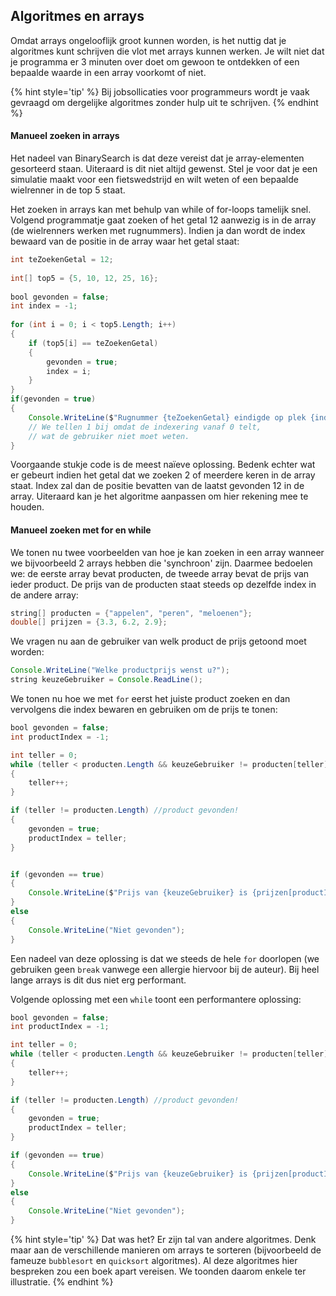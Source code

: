 ## Algoritmes en arrays

Omdat arrays ongelooflijk groot kunnen worden, is het nuttig dat je algoritmes kunt schrijven die vlot met arrays kunnen werken. Je wilt niet dat je programma er 3 minuten over doet om gewoon te ontdekken of een bepaalde waarde in een array voorkomt of niet.

{% hint style='tip' %}
Bij jobsollicaties voor programmeurs wordt je vaak gevraagd om dergelijke algoritmes zonder hulp uit te schrijven.
{% endhint %}

#### Manueel zoeken in arrays

Het nadeel van BinarySearch is dat deze vereist dat je array-elementen gesorteerd staan. Uiteraard is dit niet altijd gewenst. Stel je voor dat je een simulatie maakt voor een fietswedstrijd en wilt weten of een bepaalde wielrenner in de top 5 staat.

Het zoeken in arrays kan met behulp van while of for-loops tamelijk snel. Volgend programmatje gaat zoeken of het getal 12 aanwezig is in de array (de wielrenners werken met rugnummers). Indien ja dan wordt de index bewaard van de positie in de array waar het getal staat:

```java
int teZoekenGetal = 12;
 
int[] top5 = {5, 10, 12, 25, 16};
 
bool gevonden = false;
int index = -1;
 
for (int i = 0; i < top5.Length; i++)
{
    if (top5[i] == teZoekenGetal)
    {
        gevonden = true;
        index = i;
    }
}
if(gevonden = true)
{
    Console.WriteLine($"Rugnummer {teZoekenGetal} eindigde op plek {index+1}");
    // We tellen 1 bij omdat de indexering vanaf 0 telt, 
    // wat de gebruiker niet moet weten. 
}
```

Voorgaande stukje code is de meest naïeve oplossing. Bedenk echter wat er gebeurt indien het getal dat we zoeken 2 of meerdere keren in de array staat. Index zal dan de positie bevatten van de laatst gevonden 12 in de array. Uiteraard kan je het algoritme aanpassen om hier rekening mee te houden.

#### Manueel zoeken met for en while

We tonen nu twee voorbeelden van hoe je kan zoeken in een array wanneer we bijvoorbeeld 2 arrays hebben die 'synchroon' zijn. Daarmee bedoelen we: de eerste array bevat producten, de tweede array bevat de prijs van ieder product. De prijs van de producten staat steeds op dezelfde index in de andere array:

```java
string[] producten = {"appelen", "peren", "meloenen"};
double[] prijzen = {3.3, 6.2, 2.9};
```

We vragen nu aan de gebruiker van welk product de prijs getoond moet worden:

```java
Console.WriteLine("Welke productprijs wenst u?");
string keuzeGebruiker = Console.ReadLine();
```

We tonen nu hoe we met ``for`` eerst het juiste product zoeken en dan vervolgens die index bewaren en gebruiken om de prijs te tonen:

```java
bool gevonden = false;
int productIndex = -1;

int teller = 0;
while (teller < producten.Length && keuzeGebruiker != producten[teller])
{
    teller++;
}

if (teller != producten.Length) //product gevonden!
{
    gevonden = true;
    productIndex = teller;
}


if (gevonden == true)
{
    Console.WriteLine($"Prijs van {keuzeGebruiker} is {prijzen[productIndex]}");
}
else
{
    Console.WriteLine("Niet gevonden");
}
```

Een nadeel van deze oplossing is dat we steeds de hele ``for`` doorlopen (we gebruiken geen ``break`` vanwege een allergie hiervoor bij de auteur). Bij heel lange arrays is dit dus niet erg performant.

Volgende oplossing met een ``while`` toont een performantere oplossing:

```java
bool gevonden = false;
int productIndex = -1;

int teller = 0;
while (teller < producten.Length && keuzeGebruiker != producten[teller])
{
    teller++;
}

if (teller != producten.Length) //product gevonden!
{
    gevonden = true;
    productIndex = teller;
}

if (gevonden == true)
{
    Console.WriteLine($"Prijs van {keuzeGebruiker} is {prijzen[productIndex]}");
}
else
{
    Console.WriteLine("Niet gevonden");
}
```

{% hint style='tip' %}
Dat was het? Er zijn tal van andere algoritmes. Denk maar aan de verschillende manieren om arrays te sorteren (bijvoorbeeld de fameuze ``bubblesort`` en ``quicksort`` algoritmes). Al deze algoritmes hier bespreken zou een boek apart vereisen. We toonden daarom enkele ter illustratie.
{% endhint %}